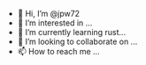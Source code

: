- 👋 Hi, I’m @jpw72
- 👀 I’m interested in ...
- 🌱 I’m currently learning rust...
- 💞️ I’m looking to collaborate on ...
- 📫 How to reach me ...

<!---
jpw72/jpw72 is a ✨ special ✨ repository because its `README.md` (this file) appears on your GitHub profile.
You can click the Preview link to take a look at your changes.
--->
